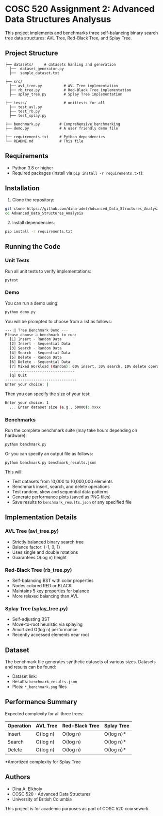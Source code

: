 # COSC 520 Assignment 2: Advanced Data Structures Analysus

This project implements and benchmarks three self-balancing binary search tree data structures: AVL Tree, Red-Black Tree, and Splay Tree.

## Project Structure

```
├── datasets/     # datasets hanling and generation
  ├──  dataset_generator.py
  ├──  sample_dataset.txt

├── src/ 
  ├── avl_tree.py          # AVL Tree implementation
  ├── rb_tree.py           # Red-Black Tree implementation
  ├── splay_tree.py        # Splay Tree implementation

├── tests/                 # unittests for all 
  ├── test_avl.py
  ├── test_rb.py
  ├── test_splay.py

├── benchmark.py         # Comprehensive benchmarking
├── demo.py              # A user friendly demo file

├── requirements.txt     # Python dependencies
└── README.md            # This file
```

## Requirements

- Python 3.8 or higher
- Required packages (install via `pip install -r requirements.txt`):

## Installation

1. Clone the repository:
```bash
git clone https://github.com/dina-adel/Advanced_Data_Structures_Analysis.git
cd Advanced_Data_Structures_Analysis
```

2. Install dependencies:
```bash
pip install -r requirements.txt
```

## Running the Code

### Unit Tests

Run all unit tests to verify implementations:
```bash
pytest
```

### Demo 
You can run a demo using:
```bash
python demo.py
```
You will be prompted to choose from a list as follows:
```bash
--- 🌳 Tree Benchmark Demo ---
Please choose a benchmark to run:
  [1] Insert - Random Data
  [2] Insert - Sequential Data
  [3] Search - Random Data
  [4] Search - Sequential Data
  [5] Delete - Random Data
  [6] Delete - Sequential Data
  [7] Mixed Workload (Random): 60% insert, 30% search, 10% delete operations
  ------------------------------
  [q] Quit
---------------------------------
Enter your choice: |
```
Then you can specify the size of your test:
```bash
Enter your choice: 1
  ... Enter dataset size (e.g., 50000): xxxx
```

### Benchmarks

Run the complete benchmark suite (may take hours depending on hardware):
```bash
python benchmark.py
```
Or you can specify an output file as follows:
```bash
python benchmark.py benchmark_results.json
```

This will:
- Test datasets from 10,000 to 10,000,000 elements
- Benchmark insert, search, and delete operations
- Test random, skew and sequential data patterns
- Generate performance plots (saved as PNG files)
- Save results to `benchmark_results.json` or any specified file

## Implementation Details

### AVL Tree (avl_tree.py)
- Strictly balanced binary search tree
- Balance factor: {-1, 0, 1}
- Uses single and double rotations
- Guarantees O(log n) height

### Red-Black Tree (rb_tree.py)
- Self-balancing BST with color properties
- Nodes colored RED or BLACK
- Maintains 5 key properties for balance
- More relaxed balancing than AVL

### Splay Tree (splay_tree.py)
- Self-adjusting BST
- Move-to-root heuristic via splaying
- Amortized O(log n) performance
- Recently accessed elements near root

## Dataset
The benchmark file generates synthetic datasets of various sizes. Datasets and results can be found:
- Dataset link: 
- Results: `benchmark_results.json`
- Plots: `*_benchmark.png` files

## Performance Summary

Expected complexity for all three trees:

| Operation | AVL Tree | Red-Black Tree | Splay Tree |
|-----------|----------|----------------|------------|
| Insert    | O(log n) | O(log n)       | O(log n)* |
| Search    | O(log n) | O(log n)       | O(log n)* |
| Delete    | O(log n) | O(log n)       | O(log n)* |

*Amortized complexity for Splay Tree

## Authors

- Dina A. Elkholy
- COSC 520 - Advanced Data Structures
- University of British Columbia



This project is for academic purposes as part of COSC 520 coursework.
